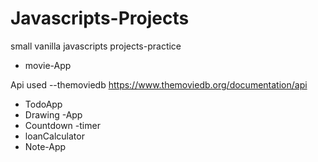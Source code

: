 # Javascripts-Projects
small vanilla javascripts projects-practice
- movie-App 

Api used --themoviedb https://www.themoviedb.org/documentation/api

- TodoApp
- Drawing -App
- Countdown -timer
- loanCalculator
- Note-App
